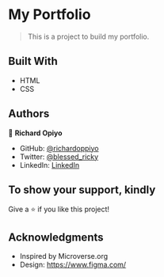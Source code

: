 # My Portfolio

> This is a project to build my portfolio.

## Built With

- HTML
- CSS


## Authors

👤 **Richard Opiyo**

- GitHub: [@richardoppiyo](https://github.com/richardopiyo)
- Twitter: [@blessed_ricky](https://twitter.com/blessedricky)
- LinkedIn: [LinkedIn](https://linkedin.com/in/richardoppiyo)


## To show your support, kindly 

Give a ⭐️ if you like this project!

## Acknowledgments

- Inspired by Microverse.org
- Design: https://www.figma.com/
